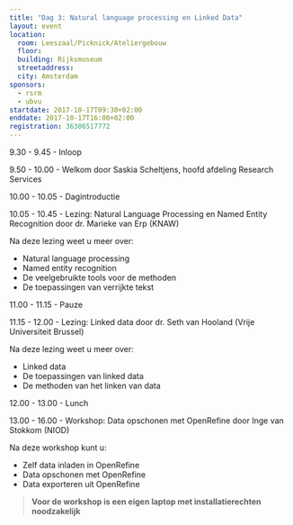 ```yaml
---
title: "Dag 3: Natural language processing en Linked Data"
layout: event
location:
  room: Leeszaal/Picknick/Ateliergebouw
  floor:
  building: Rijksmuseum
  streetaddress:
  city: Amsterdam
sponsors:
  - rsrm
  - ubvu
startdate: 2017-10-17T09:30+02:00
enddate: 2017-10-17T16:00+02:00
registration: 36306517772
---
```


9.30 - 9.45 - Inloop

9.50 - 10.00 - Welkom door Saskia Scheltjens, hoofd afdeling Research Services

10.00 - 10.05 - Dagintroductie

10.05 - 10.45 - Lezing: Natural Language Processing en Named Entity Recognition door dr. Marieke van Erp (KNAW)

Na deze lezing weet u meer over: 

- Natural language processing
- Named entity recognition
- De veelgebruikte tools voor de methoden
- De toepassingen van verrijkte tekst

11.00 - 11.15 - Pauze

11.15 - 12.00 - Lezing: Linked data door dr. Seth van Hooland (Vrije Universiteit Brussel)

Na deze lezing weet u meer over: 

- Linked data
- De toepassingen van linked data
- De methoden van het linken van data

12.00 - 13.00 - Lunch

13.00 - 16.00 - Workshop: Data opschonen met OpenRefine door Inge van Stokkom (NIOD)

Na deze workshop kunt u: 

- Zelf data inladen in OpenRefine
- Data opschonen met OpenRefine
- Data exporteren uit OpenRefine

> **Voor de workshop is een eigen laptop met installatierechten noodzakelijk**
